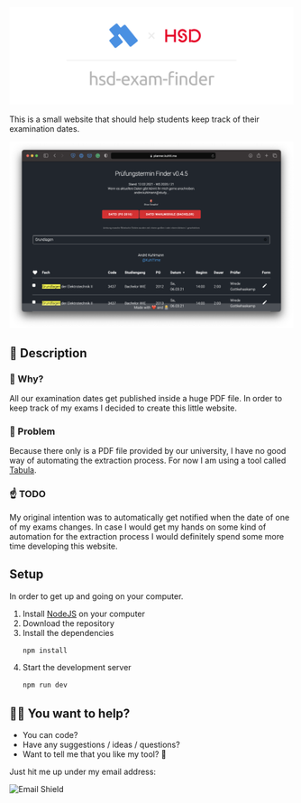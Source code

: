 ![Banner](assets/banner-hsd-exam-finder.png)

This is a small website that should help students keep track of their examination dates.

![Preview](assets/preview.png)

## 📖 Description

### 🤔 Why?

All our examination dates get published inside a huge PDF file. In order to keep track of my exams I decided to create this little website.

### 🤭 Problem

Because there only is a PDF file provided by our university, I have no good way of automating the extraction process. For now I am using a tool called [Tabula](https://tabula.technology).

### ☝️ TODO

My original intention was to automatically get notified when the date of one of my exams changes. In case I would get my hands on some kind of automation for the extraction process I would definitely spend some more time developing  this website.

## Setup

In order to get up and going on your computer.

1. Install [NodeJS](https://nodejs.org) on your computer
2. Download the repository
3. Install the dependencies
    ```sh
    npm install
    ```
4. Start the development server
    ```sh
    npm run dev
    ```

## 👩‍💻 You want to help?

- You can code?
- Have any suggestions / ideas / questions?
- Want to tell me that you like my tool? 🤩 

Just hit me up under my email address:

![Email Shield](https://img.shields.io/badge/E--Mail-andre.kuhlmann%40study.hs--duesseldorf.de-E60028)
